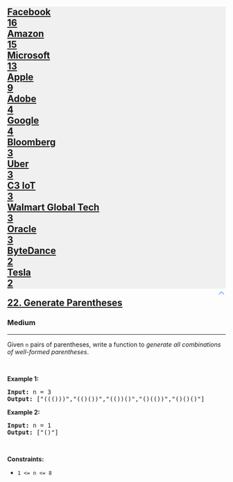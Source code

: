 <h2><a href="https://leetcode.com/problems/generate-parentheses/"><div id="big-omega-company-tags"><div id="big-omega-topbar"><div class="companyTagsContainer" style="overflow-x: hidden; flex-wrap: wrap;"><div class="companyTagsContainer--tag" style="background-color: rgba(0, 10, 32, 0.05);"><div>Facebook</div><div class="companyTagsContainer--tagOccurence">16</div></div><div class="companyTagsContainer--tag" style="background-color: rgba(0, 10, 32, 0.05);"><div>Amazon</div><div class="companyTagsContainer--tagOccurence">15</div></div><div class="companyTagsContainer--tag" style="background-color: rgba(0, 10, 32, 0.05);"><div>Microsoft</div><div class="companyTagsContainer--tagOccurence">13</div></div><div class="companyTagsContainer--tag" style="background-color: rgba(0, 10, 32, 0.05);"><div>Apple</div><div class="companyTagsContainer--tagOccurence">9</div></div><div class="companyTagsContainer--tag" style="background-color: rgba(0, 10, 32, 0.05);"><div>Adobe</div><div class="companyTagsContainer--tagOccurence">4</div></div><div class="companyTagsContainer--tag" style="background-color: rgba(0, 10, 32, 0.05);"><div>Google</div><div class="companyTagsContainer--tagOccurence">4</div></div><div class="companyTagsContainer--tag" style="background-color: rgba(0, 10, 32, 0.05);"><div>Bloomberg</div><div class="companyTagsContainer--tagOccurence">3</div></div><div class="companyTagsContainer--tag" style="background-color: rgba(0, 10, 32, 0.05);"><div>Uber</div><div class="companyTagsContainer--tagOccurence">3</div></div><div class="companyTagsContainer--tag" style="background-color: rgba(0, 10, 32, 0.05);"><div>C3 IoT</div><div class="companyTagsContainer--tagOccurence">3</div></div><div class="companyTagsContainer--tag" style="background-color: rgba(0, 10, 32, 0.05);"><div>Walmart Global Tech</div><div class="companyTagsContainer--tagOccurence">3</div></div><div class="companyTagsContainer--tag" style="background-color: rgba(0, 10, 32, 0.05);"><div>Oracle</div><div class="companyTagsContainer--tagOccurence">3</div></div><div class="companyTagsContainer--tag" style="background-color: rgba(0, 10, 32, 0.05);"><div>ByteDance</div><div class="companyTagsContainer--tagOccurence">2</div></div><div class="companyTagsContainer--tag" style="background-color: rgba(0, 10, 32, 0.05);"><div>Tesla</div><div class="companyTagsContainer--tagOccurence">2</div></div></div><div class="companyTagsContainer--chevron"><div style="transform: rotate(180deg);"><svg version="1.1" id="icon" xmlns="http://www.w3.org/2000/svg" xmlns:xlink="http://www.w3.org/1999/xlink" x="0px" y="0px" viewBox="0 0 32 32" fill="#4087F1" xml:space="preserve" style="width: 20px;"><polygon points="16,22 6,12 7.4,10.6 16,19.2 24.6,10.6 26,12 "></polygon><rect id="_x3C_Transparent_Rectangle_x3E_" class="st0" fill="none" width="32" height="32"></rect></svg></div></div></div></div>22. Generate Parentheses</a></h2><h3>Medium</h3><hr><div><p>Given <code>n</code> pairs of parentheses, write a function to <em>generate all combinations of well-formed parentheses</em>.</p>

<p>&nbsp;</p>
<p><strong class="example">Example 1:</strong></p>
<pre><strong>Input:</strong> n = 3
<strong>Output:</strong> ["((()))","(()())","(())()","()(())","()()()"]
</pre><p><strong class="example">Example 2:</strong></p>
<pre><strong>Input:</strong> n = 1
<strong>Output:</strong> ["()"]
</pre>
<p>&nbsp;</p>
<p><strong>Constraints:</strong></p>

<ul>
	<li><code>1 &lt;= n &lt;= 8</code></li>
</ul>
</div>